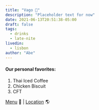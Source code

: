 ```yaml
---
title: "Vago 🥃"
description: "Placeholder text for now"
date: 2021-06-13T20:51:38-05:00
draft: false
tags:
  - drinks
  - late-nite
livedin:
  - lisbon
author: "Abe"
---
```


#### Our personal favorites:

1. Thai Iced Coffee
2. Chicken Biscuit
3. CFT

[Menu](https://www.betterhalfbar.com/menu) 📖  |  [Location](https://g.page/betterhalfbar?share) 🌎
